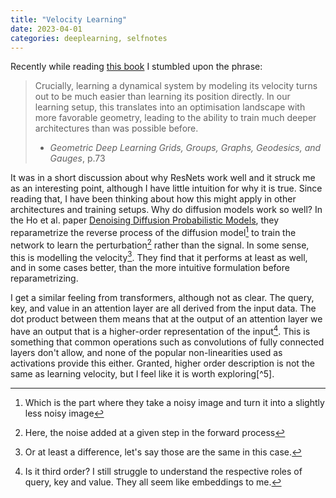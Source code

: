 ```yaml
---
title: "Velocity Learning"
date: 2023-04-01
categories: deeplearning, selfnotes
---
```


Recently while reading [this book](https://arxiv.org/abs/2104.13478) I stumbled upon the phrase:

> Crucially, learning a dynamical system by modeling its velocity turns out to be much easier than learning its position directly. In our learning setup, this translates into an optimisation landscape with more favorable geometry, leading to the ability to train much deeper architectures than was possible before.
>
> - *Geometric Deep Learning Grids, Groups, Graphs, Geodesics, and Gauges*, p.73

It was in a short discussion about why ResNets work well and it struck me as an interesting point, although I have little intuition for why it is true.
Since reading that, I have been thinking about how this might apply in other architectures and training setups.
Why do diffusion models work so well? In the Ho et al. paper [Denoising Diffusion Probabilistic Models](https://arxiv.org/abs/2006.11239), they reparametrize the reverse process of the diffusion model[^1] to train the network to learn the perturbation[^2] rather than the signal. In some sense, this is modelling the velocity[^3]. They find that it performs at least as well, and in some cases better, than the more intuitive formulation before reparametrizing.

I get a similar feeling from transformers, although not as clear. The query, key, and value in an attention layer are all derived from the input data. The dot product between them means that at the output of an attention layer we have an output that is a higher-order representation of the input[^4]. This is something that common operations such as convolutions of fully connected layers don't allow, and none of the popular non-linearities used as activations provide this either. Granted, higher order description is not the same as learning velocity, but I feel like it is worth exploring[^5].

[^1]: Which is the part where they take a noisy image and turn it into a slightly less noisy image
[^2]: Here, the noise added at a given step in the forward process
[^3]: Or at least a difference, let's say those are the same in this case.
[^4]: Is it third order? I still struggle to understand the respective roles of query, key and value. They all seem like embeddings to me.
[^4]: Especially when transformers might be doing gradient descent on the context? See [Transformers learn in-context by gradient descent](https://arxiv.org/abs/2212.07677) by von Oswald et al.
